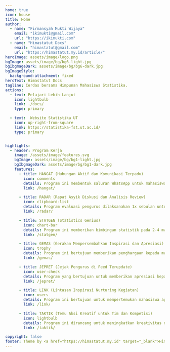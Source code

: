 ```yaml
--- 
home: true
icon: house
title: Home
author:
  - name: "Firmansyah Mukti Wijaya"
    email: "ikimukti@gmail.com"
    url: "https://ikimukti.com"
  - name: "Himastatut Docs"
    email: "himastatut@gmail.com"
    url: "https://himastatut.my.id/article/"
heroImage: assets/image/logo.png
bgImage: assets/image/bg/bg6-light.jpg
bgIbgmageDark: assets/image/bg/bg6-dark.jpg
bgImageStyle:
  background-attachment: fixed
heroText: Himastatut Docs
tagline: Cerdas bersama Himpunan Mahasiswa Statistika.
actions:
  - text: Pelajari Lebih Lanjut
    icon: lightbulb
    link: ./docs/
    type: primary

  - text:  Website Statistika UT
    icon: up-right-from-square
    link: https://statistika-fst.ut.ac.id/
    type: primary


highlights:
  - header: Program Kerja
    image: /assets/image/features.svg
    bgImage: assets/image/bg/bg1-light.jpg
    bgIbgmageDark: assets/image/bg/bg1-dark.jpg
    features:
      - title: HANGAT (Hubungan Aktif dan Komunikasi Terpadu)
        icon: comments
        details: Program ini membentuk saluran WhatsApp untuk mahasiswa Statistika per daerah dan mendukung kegiatan resmi. Dari 50 grup, 39 dialokasikan untuk mahasiswa per daerah, sementara sisanya digunakan untuk acara atau kegiatan resmi Statistika Universitas Terbuka.
        link: /hangat/

      - title: RADAR (Rapat Asyik Diskusi dan Analisis Review)
        icon: clipboard-list
        details: Program evaluasi pengurus dilaksanakan 1x sebulan untuk meninjau kinerja dan perkembangan kegiatan organisasi, serta mendiskusikan strategi peningkatan efektivitas himpunan.
        link: /radar/

      - title: STATGEN (Statistics Genius)
        icon: chart-bar
        details: Program ini memberikan bimbingan statistik pada 2-4 mata kuliah per semester, membantu mahasiswa memahami materi dengan lebih mendalam dan mempersiapkan diri menghadapi ujian serta tugas akademik.
        link: /statgen/

      - title: GEMAS (Gerakan Mempersembahkan Inspirasi dan Apresiasi)
        icon: trophy
        details: Program ini bertujuan memberikan penghargaan kepada mahasiswa yang berprestasi dan alumni yang telah menyelesaikan studi. Dilaksanakan sebagai bentuk apresiasi dan motivasi, acara ini juga memperkuat hubungan antara himpunan, mahasiswa, pengurus lama/baru hima, dan alumni.
        link: /gemas/

      - title: JEPRET (Jejak Pengurus di Feed Terupdate)
        icon: user-check
        details: Program yang bertujuan untuk memberikan apresiasi kepada pengurus lama atas kontribusi mereka selama masa kepengurusan. Selain itu, program ini juga menyusun dan mempublikasikan informasi tentang susunan kepengurusan HIMASTAT yang baru sebagai bentuk transparansi dan informasi kepada anggota.
        link: /jepret/

      - title: LINK (Lintasan Inspirasi Nurturing Kegiatan)
        icon: users
        details: Program ini bertujuan untuk mempertemukan mahasiswa agar dapat mempersiapkan diri dalam mengikuti lomba-lomba terkait statistik dan membentuk tim serta memberikan pelatihan intensif.
        link: /link/

      - title: TAKTIK (Temu Aksi Kreatif untuk Tim dan Kompetisi)
        icon: lightbulb
        details: Program ini dirancang untuk meningkatkan kreativitas dan kompetisi di antara mahasiswa melalui berbagai kegiatan yang melibatkan kolaborasi dan inovasi.
        link: /taktik/

copyright: false
footer: Theme by <a href="https://himastatut.my.id" target="_blank">Himpunan Mahasiswa Universitas Terbuka</a> | MIT Licensed, Copyright © 2024-present Himastatut Docs
--- 
```


<GitContributors />
<GitChangelog />